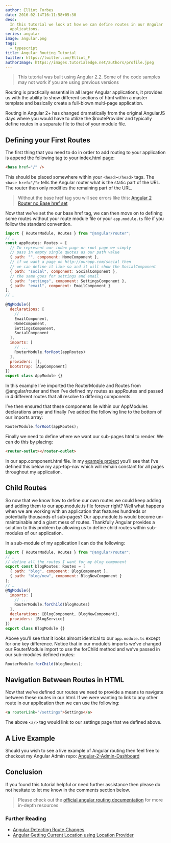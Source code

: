 ```yaml
---
author: Elliot Forbes
date: 2016-02-14T16:11:58+05:30
desc:
  In this tutorial we look at how we can define routes in our Angular
  applications.
series: angular
image: angular.png
tags:
  - typescript
title: Angular Routing Tutorial
twitter: https://twitter.com/Elliot_F
authorImage: https://images.tutorialedge.net/authors/profile.jpeg
---
```


> This tutorial was built using Angular 2.2. Some of the code samples may not
> work if you are using previous versions

Routing is practically essential in all larger Angular applications, it provides
us with the ability to show different sections of html within a master template
and basically create a full-blown multi-page application.

Routing in Angular 2+ has changed dramatically from the original AngularJS days
where you would have to utilize the \$routeProvider and typically define routes
in a separate file to that of your module file.

## Defining your First Routes

The first thing that you need to do in order to add routing to your application
is append the following tag to your index.html page:

```html
<base href="/" />
```

This should be placed somewhere within your `<head></head>` tags. The
`<base href="/">` tells the Angular router what is the static part of the URL.
The router then only modifies the remaining part of the URL.

> Without the base href tag you will see errors like this:
> <a href="http://stackoverflow.com/questions/34535163/angular-2-router-no-base-href-set">Angular
> 2 Router no Base href set</a>

Now that we’ve set the our base href tag, we can then move on to defining some
routes without your route module file or your `app.module.ts` file if you follow
the standard convention.

```js
import { RouterModule, Routes } from "@angular/router";
// …
const appRoutes: Routes = [
  // To represent our index page or root page we simply
  // pass in empty single quotes as our path value
  { path: "", component: HomeComponent },
  // if we want a page on http://ourapp.com/social then
  // we can define it like so and it will show the SocialComponent
  { path: "social", component: SocialComponent },
  // the same goes for settings and email
  { path: "settings", component: SettingsComponent },
  { path: "email", component: EmailComponent }
];
// …

@NgModule({
  declarations: [
    // ...
    EmailComponent,
    HomeComponent,
    SettingsComponent,
    SocialComponent
  ],
  imports: [
    // ...
    RouterModule.forRoot(appRoutes)
  ],
  providers: [],
  bootstrap: [AppComponent]
})
export class AppModule {}
```

In this example I’ve imported the RouterModule and Routes from @angular/router
and then I’ve defined my routes as appRoutes and passed in 4 different routes
that all resolve to differing components.

I’ve then ensured that these components lie within our AppModules declarations
array and finally I’ve added the following line to the bottom of our imports
array:

```ts
RouterModule.forRoot(appRoutes);
```

Finally we need to define where we want our sub-pages html to render. We can do
this by placing:

```html
<router-outlet></router-outlet>
```

In our app.component.html file. In my
[example project](https://github.com/elliotforbes/angular-2-admin/blob/master/src/app/app.component.html)
you’ll see that I’ve defined this below my app-top-nav which will remain
constant for all pages throughout my application.

## Child Routes

So now that we know how to define our own routes we could keep adding and adding
them to our app.module.ts file forever right? Well what happens when we are
working with an application that features hundreds or potentially thousands of
sub-pages? Our app.module.ts would become un-maintainable and a giant mess of
routes. Thankfully Angular provides a solution to this problem by allowing us to
define child routes within sub-modules of our application.

In a sub-module of my application I can do the following:

```js
import { RouterModule, Routes } from "@angular/router";
// …
// define all the routes I want for my blog component
export const blogRoutes: Routes = [
  { path: "blog", component: BlogComponent },
  { path: "blog/new", component: BlogNewComponent }
];
// …
@NgModule({
  imports: [
    // ...
    RouterModule.forChild(blogRoutes)
  ],
  declarations: [BlogComponent, BlogNewComponent],
  providers: [BlogService]
})
export class BlogModule {}
```

Above you’ll see that it looks almost identical to our `app.module.ts` except
for one key difference. Notice that in our module’s imports we’ve changed our
RouterModule import to use the forChild method and we’ve passed in our
sub-modules defined routes:

```ts
RouterModule.forChild(blogRoutes);
```

## Navigation Between Routes in HTML

Now that we’ve defined our routes we need to provide a means to navigate between
these routes in our html. If we were wanting to link to any other route in our
application then we can use the following:

```html
<a routerLink="/settings">Settings</a>
```

The above `<a/>` tag would link to our settings page that we defined above.

## A Live Example

Should you wish to see a live example of Angular routing then feel free to
checkout my Angular Admin repo:
[Angular-2-Admin-Dashboard](https://github.com/elliotforbes/angular-2-admin.git)

## Conclusion

If you found this tutorial helpful or need further assistance then please do not
hesitate to let me know in the comments section below.

> Please check out the
> <a href="https://angular.io/docs/ts/latest/guide/router.html">official angular
> routing documentation</a> for more in-depth resources

### Further Reading

- [Angular Detecting Route Changes](/typescript/angular/angular-detecting-route-changes/)
- [Angular Getting Current Location using Location Provider](/typescript/angular/angular-get-current-route-location/)
